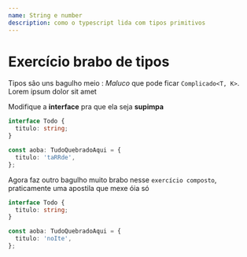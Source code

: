 ```yaml
---
name: String e number
description: como o typescript lida com tipos primitivos
---
```


# Exercício brabo de tipos

Tipos são uns bagulho meio : _Maluco_ que pode ficar `Complicado<T, K>`. Lorem ipsum dolor sit amet

Modifique a **interface** pra que ela seja **supimpa**

```typescript
interface Todo {
  titulo: string;
}

const aoba: TudoQuebradoAqui = {
  titulo: 'taRRde',
};
```

Agora faz outro bagulho muito brabo nesse `exercício composto`, praticamente uma apostila que mexe óia só

```typescript
interface Todo {
  titulo: string;
}

const aoba: TudoQuebradoAqui = {
  titulo: 'noIte',
};
```
